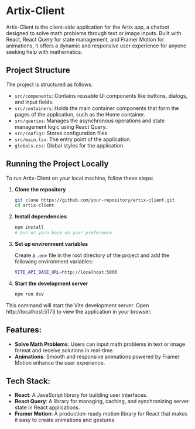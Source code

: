 # Artix-Client

Artix-Client is the client-side application for the Artix app, a chatbot designed to solve math problems through text or image inputs. Built with React, React Query for state management, and Framer Motion for animations, it offers a dynamic and responsive user experience for anyone seeking help with mathematics.

## Project Structure

The project is structured as follows:

- `src/components`: Contains reusable UI components like buttons, dialogs, and input fields.
- `src/containers`: Holds the main container components that form the pages of the application, such as the Home container.
- `src/queries`: Manages the asynchronous operations and state management logic using React Query.
- `src/configs`: Stores configuration files.
- `src/main.tsx`: The entry point of the application.
- `globals.css`: Global styles for the application.

## Running the Project Locally

To run Artix-Client on your local machine, follow these steps:

1. **Clone the repository**

   ```sh
   git clone https://github.com/your-repository/artix-client.git
   cd artix-client
   ```

2. **Install dependencies**

   ```sh
   npm install
   # bun or yarn base on your preference
   ```

3. **Set up environment variables**

   Create a `.env` file in the root directory of the project and add the following environment variables:

   ```sh
   VITE_API_BASE_URL=http://localhost:5000
   ```

4. **Start the development server**

   ```sh
   npm run dev
   ```

This command will start the Vite development server. Open http://localhost:5173 to view the application in your browser.

## Features:

- **Solve Math Problems**: Users can input math problems in text or image format and receive solutions in real-time.
- **Animations**: Smooth and responsive animations powered by Framer Motion enhance the user experience.

## Tech Stack:

- **React**: A JavaScript library for building user interfaces.
- **React Query**: A library for managing, caching, and synchronizing server state in React applications.
- **Framer Motion**: A production-ready motion library for React that makes it easy to create animations and gestures.
